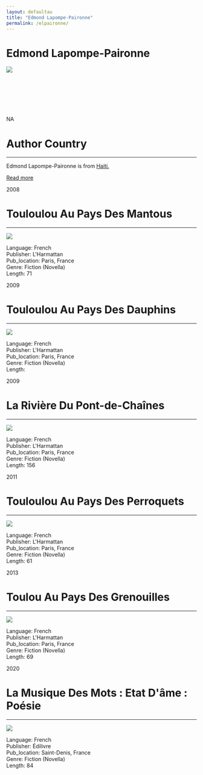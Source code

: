 ```yaml
---
layout: defaultau
title: "Edmond Lapompe-Paironne"
permalink: /elpaironne/
---
```

<!-- partial:index.partial.html -->
<div class="content">
    <h1>Edmond Lapompe-Paironne</h1>
    <div class="quote">
        <div><img src="https://image-uniservice.linternaute.com/image/450/3/2030979425/7385469.jpg" class="logo"></div>
    </div>
    <div class="timeline">
        <div style="padding-bottom:100px;"></div>
        <div class="block">
            <div class="date right"><p class="right"> NA </p></div>
            <div class="dot"></div>
            <div class="left first">
            <div class="author_country">
                <h1>Author Country</h1><hr>
          <div class="aclocation">   <p>Edmond Lapompe-Paironne is from <a href="{{ site.baseurl }}/5">Haiti.</a></p> </div>
              <div class="acreadmore">  <a href="NA" target="_blank">Read more</a> </div>
            </div>
            </div>
        </div>
        <div class="block">
            <div class="date left"><p class="left">2008</p></div>
            <div class="dot"></div>
            <div class="right hide">
                <h1>Touloulou Au Pays Des Mantous</h1><hr>
                <p><img src="https://m.media-amazon.com/images/I/41V8kAU+x6L._SX312_BO1,204,203,200_.jpg"></p>
                <p>
                Language: French<br/>
                Publisher: L'Harmattan<br/>
                Pub_location: Paris, France<br/>
                Genre: Fiction (Novella)<br/>
                Length: 71</p>
            </div>
        </div>
        <div class="block">
            <div class="date right"><p class="right">2009</p></div>
            <div class="dot"></div>
            <div class="left hide">
                <h1>Touloulou Au Pays Des Dauphins</h1><hr>
                <p><img src="https://www.editions-harmattan.fr/catalogue/couv/b/9782296081857b.jpg"></p>
                <p>Language: French<br/>
                Publisher: L'Harmattan<br/>
                Pub_location: Paris, France<br/>
                Genre: Fiction (Novella)<br/>
                Length: </p>
            </div>
        </div>
        <div class="block">
            <div class="date left"><p class="left">2009</p></div>
            <div class="dot"></div>
            <div class="right hide">
                <h1>La Rivière Du Pont-de-Chaînes</h1><hr>
                <p><img src="https://static.fnac-static.com/multimedia/Images/FR/NR/02/d4/27/2610178/1540-1/tsp20221105061841/La-riviere-du-Pont-de-Chaines.jpg"></p>
                <p>Language: French<br/>
                Publisher: L'Harmattan<br/>
                Pub_location: Paris, France<br/>
                Genre: Fiction (Novella)<br/>
                Length: 156</p>
            </div>
        </div>
        <div class="block">
            <div class="date right"><p class="right">2011</p></div>
            <div class="dot"></div>
            <div class="left hide">
                <h1>Touloulou Au Pays Des Perroquets</h1><hr>
                <p><img src="https://m.media-amazon.com/images/I/51XUCAGz5+L._SY344_BO1,204,203,200_.jpg"></p>
                <p>Language: French<br/>
                Publisher: L'Harmattan<br/>
                Pub_location: Paris, France<br/>
                Genre: Fiction (Novella)<br/>
                Length: 61</p>
            </div>
        </div>
        <div class="block">
            <div class="date left"><p class="left">2013</p></div>
            <div class="dot"></div>
            <div class="right hide">
                <h1>Toulou Au Pays Des Grenouilles</h1><hr>
                <p><img src="https://m.media-amazon.com/images/I/51Hs5TADiLL._SY291_BO1,204,203,200_QL40_ML2_.jpg"></p>
                <p>Language: French<br/>
                Publisher: L'Harmattan<br/>
                Pub_location: Paris, France<br/>
                Genre: Fiction (Novella)<br/>
                Length: 69</p>
            </div>
        </div>
        <div class="block">
            <div class="date right"><p class="right">2020</p></div>
            <div class="dot"></div>
            <div class="left hide">
                <h1>La Musique Des Mots : Etat D'âme : Poésie</h1><hr>
                <p><img src="https://www.edilivre.com/img600/9782414408092.jpg"></p>
                <p>Language: French<br/>
                Publisher: Édilivre<br/>
                Pub_location: Saint-Denis, France<br/>
                Genre: Fiction (Novella)<br/>
                Length: 84</p>
            </div>
        </div>
</div>
  <!-- partial -->
<script src='https://cdnjs.cloudflare.com/ajax/libs/jquery/3.1.1/jquery.min.js'></script><script  src="{{ site.baseurl }}/assets/js/authorscript.js"></script>